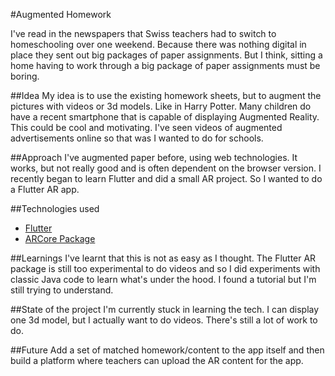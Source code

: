 #Augmented Homework

I've read in the newspapers that Swiss teachers had to switch to homeschooling over one weekend. Because there was nothing digital in place they sent out big packages of paper assignments. But I think, sitting a home having to work through a big package of paper assignments must be boring.

##Idea
My idea is to use the existing homework sheets, but to augment the pictures with videos or 3d models. Like in Harry Potter. Many children do have a recent smartphone that is capable of displaying Augmented Reality. This could be cool and motivating. I've seen videos of augmented advertisements online so that was I wanted to do for schools.

##Approach
I've augmented paper before, using web technologies. It works, but not really good and is often dependent on the browser version. I recently began to learn Flutter and did a small AR project. So I wanted to do a Flutter AR app.

##Technologies used
* [Flutter](https://flutter.dev/)
* [ARCore Package](https://github.com/giandifra/arcore_flutter_plugin)

##Learnings
I've learnt that this is not as easy as I thought. The Flutter AR package is still too experimental to do videos and so I did experiments with classic Java code to learn what's under the hood. I found a tutorial but I'm still trying to understand. 

##State of the project
I'm currently stuck in learning the tech. I can display one 3d model, but I actually want to do videos. There's still a lot of work to do. 

##Future
Add a set of matched homework/content to the app itself and then build a platform where teachers can upload the AR content for the app. 


